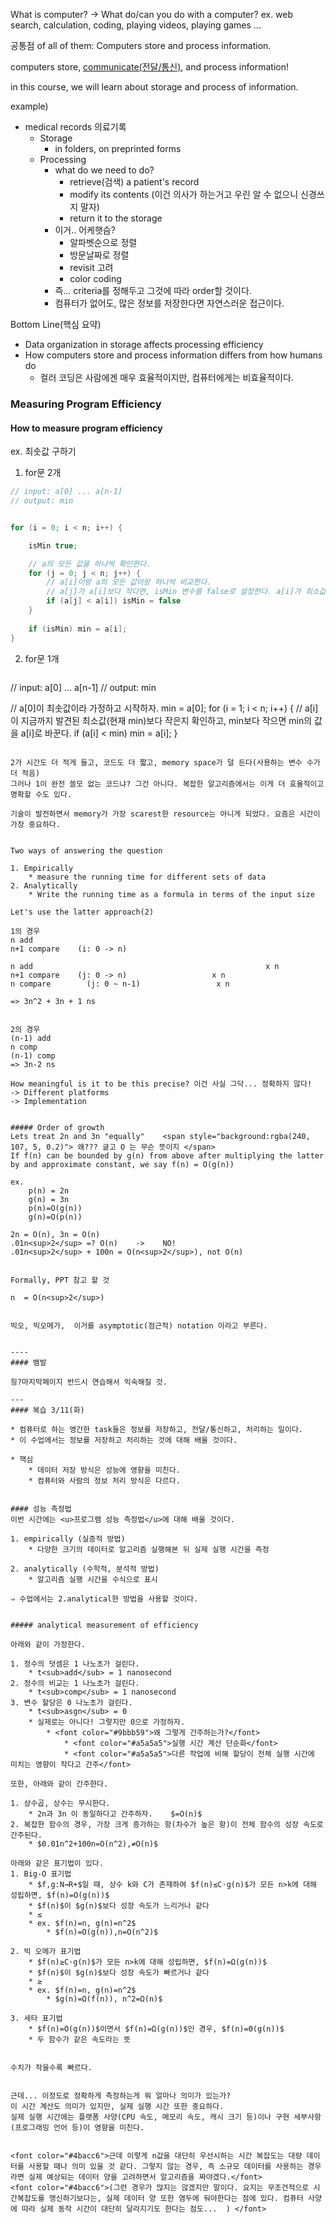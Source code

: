What is computer? -> What do/can you do with a computer?
	ex. web search, calculation, coding, playing videos, playing games ...

공통점 of all of them: Computers store and process information.

computers store, <u>communicate(전달/통신)</u>, and process information!

in this course, we will learn about storage and process of information.


example)
- medical records 의료기록
	- Storage
		- in folders, on preprinted forms
	- Processing
		- what do we need to do?
			- retrieve(검색) a patient's record
			- modify its contents (이건 의사가 하는거고 우린 알 수 없으니 신경쓰지 말자)
			- return it to the storage
		- 이거.. 어케햇슴?
			- 알파벳순으로 정렬
			- 방문날짜로 정렬
			- revisit 고려
			- color coding
		* 즉... criteria를 정해두고 그것에 따라 order할 것이다.
		- 컴퓨터가 없어도, 많은 정보를 저장한다면 자연스러운 접근이다.

Bottom Line(핵심 요약)
* Data organization in storage affects processing efficiency
* How computers store and process information differs from how humans do
	* 컬러 코딩은 사람에겐 매우 효율적이지만, 컴퓨터에게는 비효율적이다.


### Measuring Program Efficiency
#### How to measure program efficiency
ex. 최솟값 구하기

1. for문 2개
```java
// input: a[0] ... a[n-1]
// output: min


for (i = 0; i < n; i++) {

	isMin true;

	// a의 모든 값을 하나씩 확인한다.
	for (j = 0; j < n; j++) {
		// a[i]이랑 a의 모든 값이랑 하나씩 비교한다.
		// a[j]가 a[i]보다 작다면, isMin 변수를 false로 설정한다. a[i]가 최소값이 아니라는 것을 의미한다.
		if (a[j] < a[i]) isMin = false
	}
	
	if (isMin) min = a[i];
}
```

2. for문 1개
	```java
// input: a[0] ... a[n-1]
// output: min

// a[0]이 최솟값이라 가정하고 시작하자.
min = a[0];
for (i = 1; i < n; i++) {
	// a[i]이 지금까지 발견된 최소값(현재 min)보다 작은지 확인하고, min보다 작으면 min의 값을 a[i]로 바꾼다.
	if (a[i] < min) min = a[i];
} 
```

2가 시간도 더 적게 들고, 코드도 더 짧고, memory space가 덜 든다(사용하는 변수 수가 더 적음)
그러나 1이 완전 쓸모 없는 코드냐? 그건 아니다. 복잡한 알고리즘에서는 이게 더 효율적이고 명확할 수도 있다.

기술이 발전하면서 memory가 가장 scarest한 resource는 아니게 되었다. 요즘은 시간이 가장 중요하다.


Two ways of answering the question

1. Empirically
	* measure the running time for different sets of data
2. Analytically
	* Write the running time as a formula in terms of the input size

Let's use the latter approach(2)

1의 경우
n add
n+1 compare    (i: 0 -> n)

n add                                                    x n
n+1 compare    (j: 0 -> n)                   x n
n compare        (j: 0 ~ n-1)                 x n

=> 3n^2 + 3n + 1 ns


2의 경우
(n-1) add
n comp
(n-1) comp
=> 3n-2 ns

How meaningful is it to be this precise? 이건 사실 그닥... 정확하지 않다!
-> Different platforms
-> Implementation


##### Order of growth
Lets treat 2n and 3n "equally"    <span style="background:rgba(240, 107, 5, 0.2)"> 왜??? 글고 O 는 무슨 뜻이지 </span>
If f(n) can be bounded by g(n) from above after multiplying the latter by and approximate constant, we say f(n) = O(g(n))

ex.
	p(n) = 2n
	g(n) = 3n
	p(n)=O(g(n))
	g(n)=O(p(n))

2n = O(n), 3n = O(n)
.01n<sup>2</sup> =? O(n)    ->    NO!
.01n<sup>2</sup> + 100n = O(n<sup>2</sup>), not O(n)


Formally, PPT 참고 할 것 

n  = O(n<sup>2</sup>)


빅오, 빅오메가,  이거를 asymptotic(점근적) notation 이라고 부른다.


----
#### 뱀발

읭?마지막페이지 반드시 연습해서 익숙해질 것.

---
#### 복습 3/11(화)

* 컴퓨터로 하는 앵간한 task들은 정보를 저장하고, 전달/통신하고, 처리하는 일이다.
* 이 수업에서는 정보를 저장하고 처리하는 것에 대해 배울 것이다.

* 핵심
	* 데이터 저장 방식은 성능에 영향을 미친다.
	* 컴퓨터와 사람의 정보 처리 방식은 다르다.


#### 성능 측정법
이번 시간에는 <u>프로그램 성능 측정법</u>에 대해 배울 것이다.
	
1. empirically (실증적 방법)
	* 다양한 크기의 데이터로 알고리즘 실행해본 뒤 실제 실행 시간을 측정
			
2. analytically (수학적, 분석적 방법)
	* 알고리즘 실행 시간을 수식으로 표시

⇒ 수업에서는 2.analytical한 방법을 사용할 것이다.


##### analytical measurement of efficiency

아래와 같이 가정한다.

1. 정수의 덧셈은 1 나노초가 걸린다.
	* t<sub>add</sub> = 1 nanosecond
2. 정수의 비교는 1 나노초가 걸린다.
	* t<sub>comp</sub> = 1 nanosecond
3. 변수 할당은 0 나노초가 걸린다.
	* t<sub>asgn</sub> = 0
	* 실제로는 아니다! 그렇지만 0으로 가정하자.
		* <font color="#9bbb59">왜 그렇게 간주하는가?</font>
			* <font color="#a5a5a5">실행 시간 계산 단순화</font>
			* <font color="#a5a5a5">다른 작업에 비해 할당이 전체 실행 시간에 미치는 영향이 작다고 간주</font>

또한, 아래와 같이 간주한다.

1. 상수곱, 상수는 무시한다.
	* 2n과 3n 이 동일하다고 간주하자.    $=O(n)$
2. 복잡한 함수의 경우, 가장 크게 증가하는 항(차수가 높은 항)이 전체 함수의 성장 속도로 간주된다.
	* $0.01n^2+100n=O(n^2),≠O(n)$

아래와 같은 표기법이 있다.
1. Big-O 표기법
	* $f,g:N→R+$일 때, 상수 k와 C가 존재하여 $f(n)≤C⋅g(n)$가 모든 n>k에 대해 성립하면, $f(n)=O(g(n))$
	* $f(n)$이 $g(n)$보다 성장 속도가 느리거나 같다
	* ≤
	* ex. $f(n)=n, g(n)=n^2$
		* $f(n)=O(g(n)),n=O(n^2)$
		
2. 빅 오메가 표기법
	* $f(n)≥C⋅g(n)$가 모든 n>k에 대해 성립하면, $f(n)=Ω(g(n))$
	* $f(n)$이 $g(n)$보다 성장 속도가 빠르거나 같다
	* ≥
	* ex. $f(n)=n, g(n)=n^2$
		* $g(n)=Ω(f(n)), n^2=Ω(n)$
		
3. 세타 표기법
	* $f(n)=O(g(n))$이면서 $f(n)=Ω(g(n))$인 경우, $f(n)=Θ(g(n))$
	* 두 함수가 같은 속도라는 뜻


수치가 작을수록 빠르다.


근데... 이정도로 정확하게 측정하는게 뭐 얼마나 의미가 있는가?
이 시간 계산도 의미가 있지만, 실제 실행 시간 또한 중요하다.
실제 실행 시간에는 플랫폼 사양(CPU 속도, 메모리 속도, 캐시 크기 등)이나 구현 세부사항(프로그래밍 언어 등)이 영향을 미친다.


<font color="#4bacc6">근데 이렇게 n값을 대단히 우선시하는 시간 복잡도는 대량 데이터를 사용할 때나 의미 있을 것 같다. 그렇지 않는 경우, 즉 소규모 데이터를 사용하는 경우라면 실제 예상되는 데이터 양을 고려하면서 알고리즘을 짜야겠다.</font>
<font color="#4bacc6">(그런 경우가 많지는 않겠지만 말이다. 요지는 무조건적으로 시간복잡도를 맹신하기보다는, 실제 데이터 양 또한 염두에 둬야한다는 점에 있다. 컴퓨터 사양에 따라 실제 동작 시간이 대단히 달라지기도 한다는 점도...  ) </font>